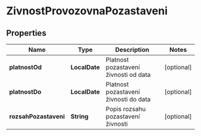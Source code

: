 

# ZivnostProvozovnaPozastaveni


## Properties

| Name | Type | Description | Notes |
|------------ | ------------- | ------------- | -------------|
|**platnostOd** | **LocalDate** | Platnost pozastavení živnosti od data |  [optional] |
|**platnostDo** | **LocalDate** | Platnost pozastavení živnosti do data |  [optional] |
|**rozsahPozastaveni** | **String** | Popis rozsahu pozastavení živnosti |  [optional] |



